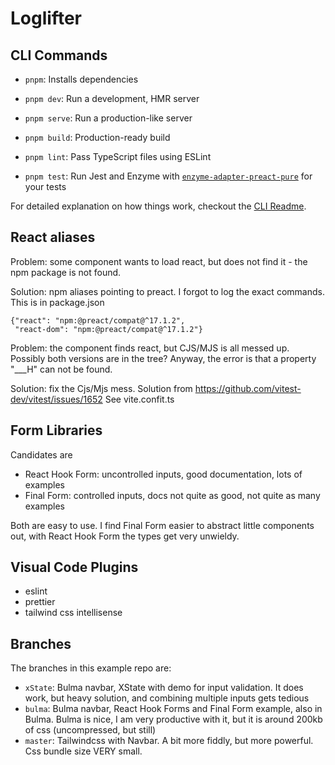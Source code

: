 # Loglifter

## CLI Commands

- `pnpm`: Installs dependencies

- `pnpm dev`: Run a development, HMR server

- `pnpm serve`: Run a production-like server

- `pnpm build`: Production-ready build

- `pnpm lint`: Pass TypeScript files using ESLint

- `pnpm test`: Run Jest and Enzyme with
  [`enzyme-adapter-preact-pure`](https://github.com/preactjs/enzyme-adapter-preact-pure) for
  your tests

For detailed explanation on how things work, checkout the [CLI Readme](https://github.com/developit/preact-cli/blob/master/README.md).

## React aliases

Problem: some component wants to load react, but does not find it - the npm package is not found.

Solution: npm aliases pointing to preact. I forgot to log the exact commands. This is in package.json

    {"react": "npm:@preact/compat@^17.1.2",
     "react-dom": "npm:@preact/compat@^17.1.2"}

Problem: the component finds react, but CJS/MJS is all messed up. Possibly both
versions are in the tree? Anyway, the error is that a property "\_\_\_H" can not be found.

Solution: fix the Cjs/Mjs mess. Solution from https://github.com/vitest-dev/vitest/issues/1652
See vite.confit.ts

## Form Libraries

Candidates are

- React Hook Form: uncontrolled inputs, good documentation, lots of examples
- Final Form: controlled inputs, docs not quite as good, not quite as many examples

Both are easy to use. I find Final Form easier to abstract little components out,
with React Hook Form the types get very unwieldy.

## Visual Code Plugins

- eslint
- prettier
- tailwind css intellisense

## Branches

The branches in this example repo are:

- `xState`: Bulma navbar, XState with demo for input validation. It does work, but heavy solution,
  and combining multiple inputs gets tedious
- `bulma`: Bulma navbar, React Hook Forms and Final Form example, also in Bulma. Bulma is nice,
  I am very productive with it, but it is around 200kb of css (uncompressed, but still)
- `master`: Tailwindcss with Navbar. A bit more fiddly, but more powerful. Css bundle size VERY small.

